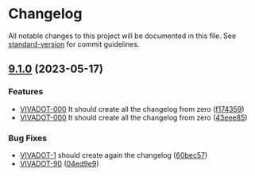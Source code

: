 # Changelog

All notable changes to this project will be documented in this file. See [standard-version](https://github.com/conventional-changelog/standard-version) for commit guidelines.

## [9.1.0](https://github.com/henrycontal/effective-potato/compare/v9.0.0...v9.1.0) (2023-05-17)


### Features

* [VIVADOT-000](https://gruposti.atlassian.net/browse/VIVADOT-000) It should create all the changelog from zero ([f174359](https://github.com/henrycontal/effective-potato/commit/f174359ef2972c8127bf2d3f65057910bfb845bc))
* [VIVADOT-000](https://gruposti.atlassian.net/browse/VIVADOT-000) It should create all the changelog from zero ([43eee85](https://github.com/henrycontal/effective-potato/commit/43eee858262233b158bd62346e94555d92e0231e))


### Bug Fixes

* [VIVADOT-1](https://gruposti.atlassian.net/browse/VIVADOT-1) should create again the changelog ([60bec57](https://github.com/henrycontal/effective-potato/commit/60bec571340a4cc1732ad9f4c04323dcacdc4c81))
* [VIVADOT-90](https://gruposti.atlassian.net/browse/VIVADOT-90) ([04ed9e9](https://github.com/henrycontal/effective-potato/commit/04ed9e939460283b87c8e5c711ae25a39abc7f82))
